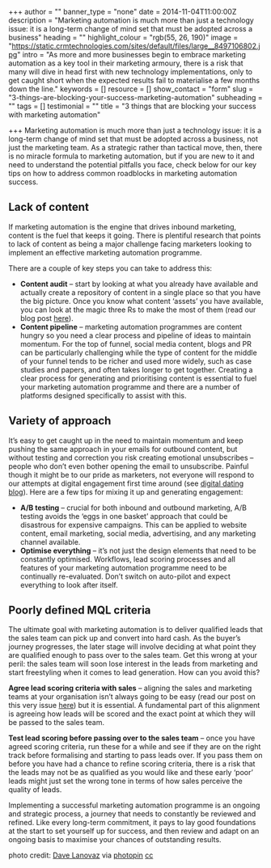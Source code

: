 +++
author = ""
banner_type = "none"
date = 2014-11-04T11:00:00Z
description = "Marketing automation is much more than just a technology issue: it is a long-term change of mind set that must be adopted across a business"
heading = ""
highlight_colour = "rgb(55, 26, 190)"
image = "https://static.crmtechnologies.com/sites/default/files/large__8497106802.jpg"
intro = "As more and more businesses begin to embrace marketing automation as a key tool in their marketing armoury, there is a risk that many will dive in head first with new technology implementations, only to get caught short when the expected results fail to materialise a few months down the line."
keywords = []
resource = []
show_contact = "form"
slug = "3-things-are-blocking-your-success-marketing-automation"
subheading = ""
tags = []
testimonial = ""
title = "3 things that are blocking your success with marketing automation"

+++
Marketing automation is much more than just a technology issue: it is a long-term change of mind set that must be adopted across a business, not just the marketing team. As a strategic rather than tactical move, then, there is no miracle formula to marketing automation, but if you are new to it and need to understand the potential pitfalls you face, check below for our key tips on how to address common roadblocks in marketing automation success.

## Lack of content

If marketing automation is the engine that drives inbound marketing, content is the fuel that keeps it going. There is plentiful research that points to lack of content as being a major challenge facing marketers looking to implement an effective marketing automation programme.

There are a couple of key steps you can take to address this:

* **Content audit** – start by looking at what you already have available and actually create a repository of content in a single place so that you have the big picture. Once you know what content ‘assets’ you have available, you can look at the magic three Rs to make the most of them (read our blog post [here](https://www.crmtechnologies.com/blog/2014/07/24/the-three-%E2%80%98rs%E2%80%99-of-content-marketing/)).
* **Content pipeline** – marketing automation programmes are content hungry so you need a clear process and pipeline of ideas to maintain momentum. For the top of funnel, social media content, blogs and PR can be particularly challenging while the type of content for the middle of your funnel tends to be richer and used more widely, such as case studies and papers, and often takes longer to get together. Creating a clear process for generating and prioritising content is essential to fuel your marketing automation programme and there are a number of platforms designed specifically to assist with this.

## Variety of approach

It’s easy to get caught up in the need to maintain momentum and keep pushing the same approach in your emails for outbound content, but without testing and correction you risk creating emotional unsubscribes – people who don’t even bother opening the email to unsubscribe. Painful though it might be to our pride as marketers, not everyone will respond to our attempts at digital engagement first time around (see [digital dating blog](https://www.crmtechnologies.com/blog/2014/09/20/digital-dating-%E2%80%93-tips-for-building-successful-client-relationships-through-marketing-automation/)). Here are a few tips for mixing it up and generating engagement:

* **A/B testing** – crucial for both inbound and outbound marketing, A/B testing avoids the ‘eggs in one basket’ approach that could be disastrous for expensive campaigns. This can be applied to website content, email marketing, social media, advertising, and any marketing channel available.
* **Optimise everything** – it’s not just the design elements that need to be constantly optimised. Workflows, lead scoring processes and all features of your marketing automation programme need to be continually re-evaluated. Don’t switch on auto-pilot and expect everything to look after itself.

## Poorly defined MQL criteria

The ultimate goal with marketing automation is to deliver qualified leads that the sales team can pick up and convert into hard cash. As the buyer’s journey progresses, the later stage will involve deciding at what point they are qualified enough to pass over to the sales team. Get this wrong at your peril: the sales team will soon lose interest in the leads from marketing and start freestyling when it comes to lead generation. How can you avoid this?

**Agree lead scoring criteria with sales** – aligning the sales and marketing teams at your organisation isn’t always going to be easy (read our post on this very issue [here](https://www.crmtechnologies.com/blog/2014/09/26/4-pillars-of-successful-sales-and-marketing-alignment/)) but it is essential. A fundamental part of this alignment is agreeing how leads will be scored and the exact point at which they will be passed to the sales team.

**Test lead scoring before passing over to the sales team** – once you have agreed scoring criteria, run these for a while and see if they are on the right track before formalising and starting to pass leads over. If you pass them on before you have had a chance to refine scoring criteria, there is a risk that the leads may not be as qualified as you would like and these early ‘poor’ leads might just set the wrong tone in terms of how sales perceive the quality of leads.

Implementing a successful marketing automation programme is an ongoing and strategic process, a journey that needs to constantly be reviewed and refined. Like every long-term commitment, it pays to lay good foundations at the start to set yourself up for success, and then review and adapt on an ongoing basis to maximise your chances of outstanding results.

photo credit: [Dave Lanovaz](https://www.flickr.com/photos/99301367@N00/8497106802/) via [photopin](http://photopin.com/) [cc](http://creativecommons.org/licenses/by-nc-sa/2.0/)